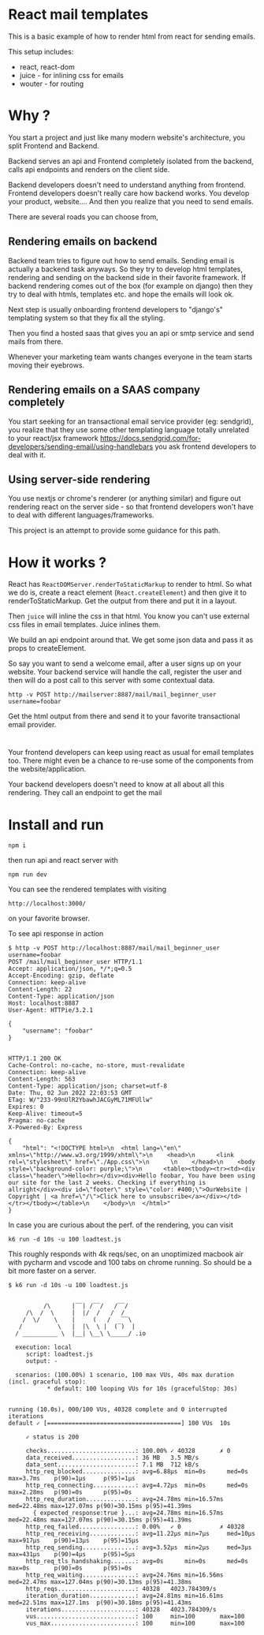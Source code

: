 # React mail templates

This is a basic example of how to render html from react for sending emails.

This setup includes: 
- react, react-dom
- juice - for inlining css for emails
- wouter - for routing

# Why ?

You start a project and just like many modern website's architecture, you split Frontend and Backend.

Backend serves an api and Frontend completely isolated from the backend, calls api endpoints and renders on the client side.

Backend developers doesn't need to understand anything from frontend. Frontend developers doesn't really care how backend works. You develop your product, website.... And then you realize that you need to send emails.

There are several roads you can choose from, 

## Rendering emails on backend

Backend team tries to figure out how to send emails. Sending email is actually a backend task anyways. So they try to develop html templates, rendering and sending on the backend side in their favorite framework. If backend rendering comes out of the box (for example on django) then they try to deal with htmls, templates etc. and hope the emails will look ok.

Next step is usually onboarding frontend developers to "django's" templating system so that they fix all the styling.

Then you find a hosted saas that gives you an api or smtp service and send mails from there.

Whenever your marketing team wants changes everyone in the team starts moving their eyebrows.

## Rendering emails on a SAAS company completely

You start seeking for an transactional email service provider (eg: sendgrid), you realize that they use some other templating language totally unrelated to your react/jsx framework https://docs.sendgrid.com/for-developers/sending-email/using-handlebars you ask frontend developers to deal with it. 

## Using server-side rendering 

You use nextjs or chrome's renderer (or anything similar) and figure out rendering react on the server side - so that frontend developers won't have to deal with different languages/frameworks.

This project is an attempt to provide some guidance for this path.


# How it works ?

React has `ReactDOMServer.renderToStaticMarkup` to render to html. So what we do is, create a react element (`React.createElement`) and then give it to renderToStaticMarkup. Get the output from there and put it in a layout.

Then `juice` will inline the css in that html. You know you can't use external css files in email templates. Juice inlines them.

We build an api endpoint around that. We get some json data and pass it as props to createElement.

So say you want to send a welcome email, after a user signs up on your website. Your backend service will handle the call, register the user and then will do a post call to this server with some contextual data.    

```
http -v POST http://mailserver:8887/mail/mail_beginner_user username=foobar
```

Get the html output from there and send it to your favorite transactional email provider.

# 

Your frontend developers can keep using react as usual for email templates too. There might even be a chance to re-use some of the components from the website/application.

Your backend developers doesn't need to know at all about all this rendering. They call an endpoint to get the mail


# Install and run

```
npm i
```

then run api and react server with

```
npm run dev
```

You can see the rendered templates with visiting 

```
http://localhost:3000/
```

on your favorite browser.

To see api response in action 

```
$ http -v POST http://localhost:8887/mail/mail_beginner_user username=foobar
POST /mail/mail_beginner_user HTTP/1.1
Accept: application/json, */*;q=0.5
Accept-Encoding: gzip, deflate
Connection: keep-alive
Content-Length: 22
Content-Type: application/json
Host: localhost:8887
User-Agent: HTTPie/3.2.1

{
    "username": "foobar"
}


HTTP/1.1 200 OK
Cache-Control: no-cache, no-store, must-revalidate
Connection: keep-alive
Content-Length: 563
Content-Type: application/json; charset=utf-8
Date: Thu, 02 Jun 2022 22:03:53 GMT
ETag: W/"233-99nUlR2YbawhJACGyML71MFUllw"
Expires: 0
Keep-Alive: timeout=5
Pragma: no-cache
X-Powered-By: Express

{
    "html": "<!DOCTYPE html>\n  <html lang=\"en\" xmlns=\"http://www.w3.org/1999/xhtml\">\n    <head>\n      <link rel=\"stylesheet\" href=\"./App.css\">\n      \n    </head>\n    <body style=\"background-color: purple;\">\n      <table><tbody><tr><td><div class=\"header\">Hello<hr></div><div>Hello foobar, You have been using our site for the last 2 weeks. Checking if everything is allright</div><div id=\"footer\" style=\"color: #400;\">OurWebsite | Copyright | <a href=\"/\">Click here to unsubscribe</a></div></td></tr></tbody></table>\n    </body>\n  </html>"
}
```

In case you are curious about the perf. of the rendering, you can visit

```
k6 run -d 10s -u 100 loadtest.js
```

This roughly responds with 4k reqs/sec, on an unoptimized macbook air with pycharm and vscode and 100 tabs on chrome running. So should be a bit more faster on a server.

```
$ k6 run -d 10s -u 100 loadtest.js


          /\      |‾‾| /‾‾/   /‾‾/
     /\  /  \     |  |/  /   /  /
    /  \/    \    |     (   /   ‾‾\
   /          \   |  |\  \ |  (‾)  |
  / __________ \  |__| \__\ \_____/ .io

  execution: local
     script: loadtest.js
     output: -

  scenarios: (100.00%) 1 scenario, 100 max VUs, 40s max duration (incl. graceful stop):
           * default: 100 looping VUs for 10s (gracefulStop: 30s)


running (10.0s), 000/100 VUs, 40328 complete and 0 interrupted iterations
default ✓ [======================================] 100 VUs  10s

     ✓ status is 200

     checks.........................: 100.00% ✓ 40328       ✗ 0
     data_received..................: 36 MB   3.5 MB/s
     data_sent......................: 7.1 MB  712 kB/s
     http_req_blocked...............: avg=6.88µs  min=0s      med=0s      max=3.7ms    p(90)=1µs     p(95)=1µs
     http_req_connecting............: avg=4.72µs  min=0s      med=0s      max=2.28ms   p(90)=0s      p(95)=0s
     http_req_duration..............: avg=24.78ms min=16.57ms med=22.48ms max=127.07ms p(90)=30.15ms p(95)=41.39ms
       { expected_response:true }...: avg=24.78ms min=16.57ms med=22.48ms max=127.07ms p(90)=30.15ms p(95)=41.39ms
     http_req_failed................: 0.00%   ✓ 0           ✗ 40328
     http_req_receiving.............: avg=11.22µs min=7µs     med=10µs    max=917µs    p(90)=13µs    p(95)=15µs
     http_req_sending...............: avg=3.52µs  min=2µs     med=3µs     max=431µs    p(90)=4µs     p(95)=5µs
     http_req_tls_handshaking.......: avg=0s      min=0s      med=0s      max=0s       p(90)=0s      p(95)=0s
     http_req_waiting...............: avg=24.76ms min=16.56ms med=22.47ms max=127.04ms p(90)=30.13ms p(95)=41.38ms
     http_reqs......................: 40328   4023.784309/s
     iteration_duration.............: avg=24.81ms min=16.61ms med=22.51ms max=127.1ms  p(90)=30.18ms p(95)=41.43ms
     iterations.....................: 40328   4023.784309/s
     vus............................: 100     min=100       max=100
     vus_max........................: 100     min=100       max=100

```
